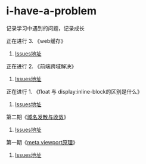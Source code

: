 # i-have-a-problem
记录学习中遇到的问题，记录成长

正在进行 3. 《web缓存》
1. [Issues地址](https://github.com/mynane/i-have-a-problem/issues/5)

正在进行 2. 《前端跨域解决》
1. [Issues地址](https://github.com/mynane/i-have-a-problem/issues/4)

正在进行 1. 《float 与 display:inline-block的区别是什么》
1. [Issues地址](https://github.com/mynane/i-have-a-problem/issues/3)

第二期《[域名发散与收敛](./02.域名发散与收敛.md)》
1. [Issues地址](https://github.com/mynane/i-have-a-problem/issues/2)

第一期《[meta viewport原理](./01.meta%20viewport%E5%8E%9F%E7%90%86.md)》
1. [Issues地址](https://github.com/mynane/i-have-a-problem/issues/1)
